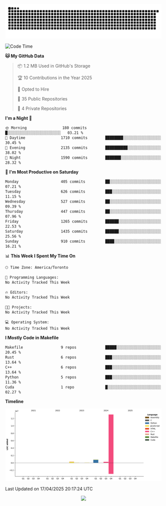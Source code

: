 <picture>
  <source media="(prefers-color-scheme: dark)" srcset="https://raw.githubusercontent.com/kkli08/kkli08/output/github-contribution-grid-snake-dark.svg">
  <source media="(prefers-color-scheme: light)" srcset="https://raw.githubusercontent.com/kkli08/kkli08/output/github-contribution-grid-snake.svg">
  <img alt="github contribution grid snake animation" src="https://raw.githubusercontent.com/kkli08/kkli08/output/github-contribution-grid-snake.svg">
</picture>


<!--START_SECTION:waka-->
![Code Time](http://img.shields.io/badge/Code%20Time-124%20hrs%2059%20mins-blue)

**🐱 My GitHub Data** 

> 📦 1.2 MB Used in GitHub's Storage 
 > 
> 🏆 10 Contributions in the Year 2025
 > 
> 💼 Opted to Hire
 > 
> 📜 35 Public Repositories 
 > 
> 🔑 4 Private Repositories 
 > 
**I'm a Night 🦉** 

```text
🌞 Morning                180 commits         █░░░░░░░░░░░░░░░░░░░░░░░░   03.21 % 
🌆 Daytime                1710 commits        ████████░░░░░░░░░░░░░░░░░   30.45 % 
🌃 Evening                2135 commits        ██████████░░░░░░░░░░░░░░░   38.02 % 
🌙 Night                  1590 commits        ███████░░░░░░░░░░░░░░░░░░   28.32 % 
```
📅 **I'm Most Productive on Saturday** 

```text
Monday                   405 commits         ██░░░░░░░░░░░░░░░░░░░░░░░   07.21 % 
Tuesday                  626 commits         ███░░░░░░░░░░░░░░░░░░░░░░   11.15 % 
Wednesday                527 commits         ██░░░░░░░░░░░░░░░░░░░░░░░   09.39 % 
Thursday                 447 commits         ██░░░░░░░░░░░░░░░░░░░░░░░   07.96 % 
Friday                   1265 commits        ██████░░░░░░░░░░░░░░░░░░░   22.53 % 
Saturday                 1435 commits        ██████░░░░░░░░░░░░░░░░░░░   25.56 % 
Sunday                   910 commits         ████░░░░░░░░░░░░░░░░░░░░░   16.21 % 
```


📊 **This Week I Spent My Time On** 

```text
🕑︎ Time Zone: America/Toronto

💬 Programming Languages: 
No Activity Tracked This Week

🔥 Editors: 
No Activity Tracked This Week

🐱‍💻 Projects: 
No Activity Tracked This Week

💻 Operating System: 
No Activity Tracked This Week
```

**I Mostly Code in Makefile** 

```text
Makefile                 9 repos             █████░░░░░░░░░░░░░░░░░░░░   20.45 % 
Rust                     6 repos             ███░░░░░░░░░░░░░░░░░░░░░░   13.64 % 
C++                      6 repos             ███░░░░░░░░░░░░░░░░░░░░░░   13.64 % 
Python                   5 repos             ███░░░░░░░░░░░░░░░░░░░░░░   11.36 % 
Cuda                     1 repo              █░░░░░░░░░░░░░░░░░░░░░░░░   02.27 % 
```



**Timeline**

![Lines of Code chart](https://raw.githubusercontent.com/kkli08/kkli08/main/assets/bar_graph.png)


 Last Updated on 17/04/2025 20:17:24 UTC
<!--END_SECTION:waka-->


<div align="center">
    <img  src="https://github-readme-streak-stats.herokuapp.com/?user=kkli08&theme=cobalt" />
</div>

<br/>
<br/>
<br/>
